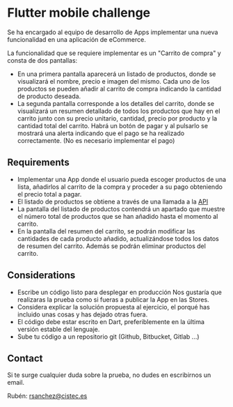 # Flutter mobile challenge
Se ha encargado al equipo de desarrollo de Apps implementar una nueva funcionalidad en una aplicación de eCommerce. 

La funcionalidad que se requiere implementar es un "Carrito de compra" y consta de dos pantallas: 

* En una primera pantalla aparecerá un listado de productos, donde se visualizará el nombre, precio e imagen del mismo. Cada uno de los productos se pueden añadir al carrito de compra indicando la cantidad de producto deseada. 
* La segunda pantalla corresponde a los detalles del carrito, donde se visualizará un resumen detallado de todos los productos que hay en el carrito junto con su precio unitario, cantidad, precio por producto y la cantidad total del carrito. Habrá un botón de pagar y al pulsarlo se mostrará una alerta indicando que el pago se ha realizado correctamente. (No es necesario implementar el pago)

## Requirements
* Implementar una App donde el usuario pueda escoger productos de una lista, añadirlos al carrito de la compra y proceder a su pago obteniendo el precio total a pagar.
* El listado de productos se obtiene a través de una llamada a la [API](https://gist.githubusercontent.com/rscistec/1b8c1aa983328d293b08b97e8e2521f6/raw/99a253a444404eb0aafac19850584fb89a9b7a08/products.json)
* La pantalla del listado de productos contendrá un apartado que muestre el número total de productos que se han añadido hasta el momento al carrito.
* En la pantalla del resumen del carrito, se podrán modificar las cantidades de cada producto añadido, actualizándose todos los datos de resumen del carrito. Además se podrán eliminar productos del carrito.

## Considerations

* Escribe un código listo para desplegar en producción Nos gustaría que realizaras la prueba como si fueras a publicar la App en las Stores.
* Considera explicar la solución propuesta al ejercicio, el porqué has incluido unas cosas y has dejado otras fuera.
* El código debe estar escrito en Dart, preferiblemente en la última versión estable del lenguaje.
* Sube tu código a un repositorio git (Github, Bitbucket, Gitlab ...)


## Contact
Si te surge cualquier duda sobre la prueba, no dudes en escribirnos un email.

Rubén: [rsanchez@cistec.es](mailto:rsanchez@cistec.es)

